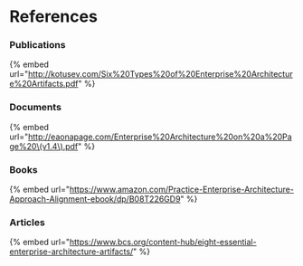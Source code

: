 # References

### Publications

{% embed url="http://kotusev.com/Six%20Types%20of%20Enterprise%20Architecture%20Artifacts.pdf" %}

### **Documents**

{% embed url="http://eaonapage.com/Enterprise%20Architecture%20on%20a%20Page%20\(v1.4\).pdf" %}

### **Books**

{% embed url="https://www.amazon.com/Practice-Enterprise-Architecture-Approach-Alignment-ebook/dp/B08T226GD9" %}

### 

### Articles

{% embed url="https://www.bcs.org/content-hub/eight-essential-enterprise-architecture-artifacts/" %}





